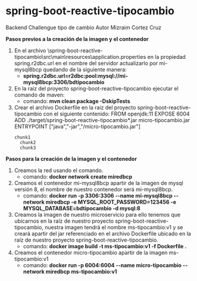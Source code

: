 # spring-boot-reactive-tipocambio
Backend Challengue tipo de cambio Autor Mizraim Cortez Cruz

**Pasos previos a la creación de la imagen y el contenedor**

1. En el archivo \spring-boot-reactive-tipocambio\src\main\resources\application.properties en la propiedad spring.r2dbc.url en el nombre del servidor actualizarlo por mi-mysql8bcp quedando de la siguiente manera:
   - **spring.r2dbc.url=r2dbc:pool:mysql://mi-mysql8bcp:3306/bdtipocambio**
2. En la raíz del proyecto spring-boot-reactive-tipocambio ejecutar el comando de maven:
   - comando: **mvn clean package -DskipTests**
3. Crear el archivo Dockerfile en la raíz del proyecto spring-boot-reactive-tipocambio con el siguiente contenido:
     FROM openjdk:11
	 EXPOSE 6004
	 ADD ./target/spring-boot-reactive-tipocambio*.jar micro-tipocambio.jar
	 ENTRYPOINT ["java","-jar","/micro-tipocambio.jar"]
	 <pre><code>chunk1
	 chunk2
	 chunk3</code></pre>

**Pasos para la creación de la imagen y el contenedor**

1. Creamos la red usando el comando.
   - comando: **docker network create miredbcp**
2. Creamos el contenedor mi-mysql8bcp apartir de la imagen de mysql versión 8, el nombre de nuestro contenedor será mi-mysql8bcp.
   - comando: **docker run -p 3306:3306 --name mi-mysql8bcp --network miredbcp -e MYSQL_ROOT_PASSWORD=123456 -e MYSQL_DATABASE=bdtipocambio -d mysql:8**
3. Creamos la imagen de nuestro microservicio para ello tenemos que ubicarnos en la raíz de nuestro proyecto spring-boot-reactive-tipocambio, nuestra imagen tendrá el nombre ms-tipocambio:v1 y se creará apartir del jar referenciado en el archivo Dockerfile ubicado en la raíz de nuestro proyecto spring-boot-reactive-tipocambio.
   - comando: **docker image build -t ms-tipocambio:v1 -f Dockerfile .**
4. Creamos el contenedor micro-tipocambio apartir de la imagen ms-tipocambio:v1
   - comando: **docker run -p 6004:6004 --name micro-tipocambio --network miredbcp ms-tipocambio:v1**
   